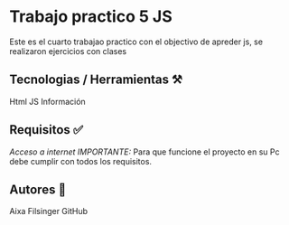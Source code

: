 # Trabajo practico 5 JS 
Este es el cuarto trabajao practico con el objectivo de apreder js, se realizaron ejercicios con clases

## Tecnologias / Herramientas ⚒️
Html
JS
Información
## Requisitos ✅
*Acceso a internet
IMPORTANTE:* Para que funcione el proyecto en su Pc debe cumplir con todos los requisitos.

## Autores 👩
Aixa Filsinger GitHub